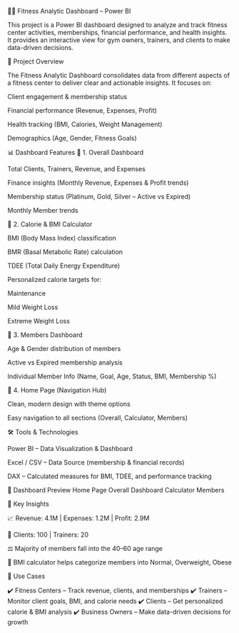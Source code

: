 🏋️‍♂️ Fitness Analytic Dashboard – Power BI

This project is a Power BI dashboard designed to analyze and track fitness center activities, memberships, financial performance, and health insights.
It provides an interactive view for gym owners, trainers, and clients to make data-driven decisions.

📌 Project Overview

The Fitness Analytic Dashboard consolidates data from different aspects of a fitness center to deliver clear and actionable insights.
It focuses on:

Client engagement & membership status

Financial performance (Revenue, Expenses, Profit)

Health tracking (BMI, Calories, Weight Management)

Demographics (Age, Gender, Fitness Goals)

📊 Dashboard Features
🔹 1. Overall Dashboard

Total Clients, Trainers, Revenue, and Expenses

Finance insights (Monthly Revenue, Expenses & Profit trends)

Membership status (Platinum, Gold, Silver – Active vs Expired)

Monthly Member trends

🔹 2. Calorie & BMI Calculator

BMI (Body Mass Index) classification

BMR (Basal Metabolic Rate) calculation

TDEE (Total Daily Energy Expenditure)

Personalized calorie targets for:

Maintenance

Mild Weight Loss

Extreme Weight Loss

🔹 3. Members Dashboard

Age & Gender distribution of members

Active vs Expired membership analysis

Individual Member Info (Name, Goal, Age, Status, BMI, Membership %)

🔹 4. Home Page (Navigation Hub)

Clean, modern design with theme options

Easy navigation to all sections (Overall, Calculator, Members)

🛠 Tools & Technologies

Power BI – Data Visualization & Dashboard

Excel / CSV – Data Source (membership & financial records)

DAX – Calculated measures for BMI, TDEE, and performance tracking

📸 Dashboard Preview
Home Page	Overall Dashboard	Calculator	Members

	
	
	
🚀 Key Insights

📈 Revenue: 4.1M | Expenses: 1.2M | Profit: 2.9M

👥 Clients: 100 | Trainers: 20

⚖️ Majority of members fall into the 40–60 age range

💪 BMI calculator helps categorize members into Normal, Overweight, Obese

🎯 Use Cases

✔️ Fitness Centers – Track revenue, clients, and memberships
✔️ Trainers – Monitor client goals, BMI, and calorie needs
✔️ Clients – Get personalized calorie & BMI analysis
✔️ Business Owners – Make data-driven decisions for growth
